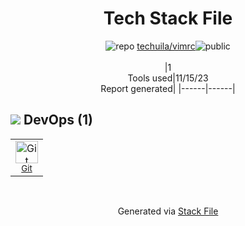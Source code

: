 <!--
--- Readme.md Snippet without images Start ---
## Tech Stack
techuila/vimrc is built on the following main stack:


Full tech stack [here](/techstack.md)
--- Readme.md Snippet without images End ---

--- Readme.md Snippet with images Start ---
## Tech Stack
techuila/vimrc is built on the following main stack:


Full tech stack [here](/techstack.md)
--- Readme.md Snippet with images End ---
-->
<div align="center">

# Tech Stack File
![](https://img.stackshare.io/repo.svg "repo") [techuila/vimrc](https://github.com/techuila/vimrc)![](https://img.stackshare.io/public_badge.svg "public")
<br/><br/>
|1<br/>Tools used|11/15/23 <br/>Report generated|
|------|------|
</div>

## <img src='https://img.stackshare.io/devops.svg'/> DevOps (1)
<table><tr>
  <td align='center'>
  <img width='36' height='36' src='https://img.stackshare.io/service/1046/git.png' alt='Git'>
  <br>
  <sub><a href="http://git-scm.com/">Git</a></sub>
  <br>
  <sub></sub>
</td>

</tr>
</table>

<br/>
<div align='center'>

Generated via [Stack File](https://github.com/apps/stack-file)
